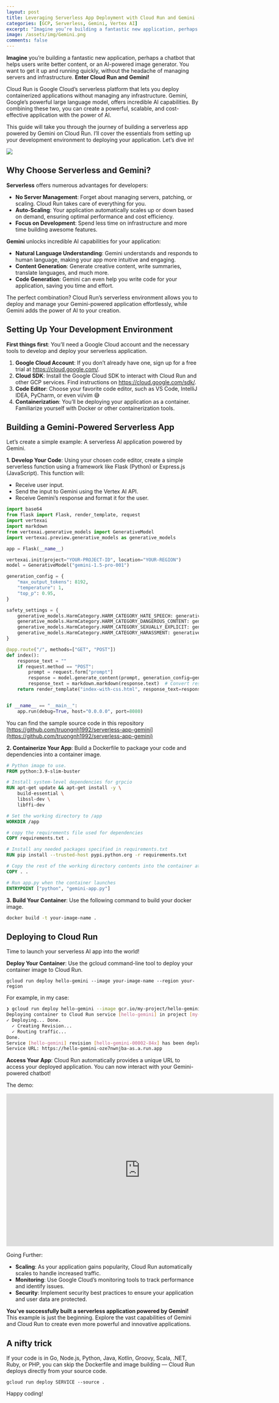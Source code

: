 ```yaml
---
layout: post
title: Leveraging Serverless App Deployment with Cloud Run and Gemini - A Beginner’s Guide
categories: [GCP, Serverless, Gemini, Vertex AI]
excerpt: "Imagine you’re building a fantastic new application, perhaps a chatbot that helps users write better content, or an AI-powered image generator. You want to get it up and running quickly, without the headache of managing servers and infrastructure. Enter Cloud Run and Gemini!"
image: /assets/img/Gemini.png
comments: false
---
```


**Imagine** you’re building a fantastic new application, perhaps a chatbot that helps users write better content, or an AI-powered image generator. You want to get it up and running quickly, without the headache of managing servers and infrastructure. **Enter Cloud Run and Gemini!**

Cloud Run is Google Cloud’s serverless platform that lets you deploy containerized applications without managing any infrastructure. Gemini, Google’s powerful large language model, offers incredible AI capabilities. By combining these two, you can create a powerful, scalable, and cost-effective application with the power of AI.

This guide will take you through the journey of building a serverless app powered by Gemini on Cloud Run. I’ll cover the essentials from setting up your development environment to deploying your application. Let’s dive in!

<img src="/assets/img/Gemini.png">

## Why Choose Serverless and Gemini?

**Serverless** offers numerous advantages for developers:

- **No Server Management**: Forget about managing servers, patching, or scaling. Cloud Run takes care of everything for you.
- **Auto-Scaling**: Your application automatically scales up or down based on demand, ensuring optimal performance and cost efficiency.
- **Focus on Development**: Spend less time on infrastructure and more time building awesome features.

**Gemini** unlocks incredible AI capabilities for your application:

- **Natural Language Understanding**: Gemini understands and responds to human language, making your app more intuitive and engaging.
- **Content Generation**: Generate creative content, write summaries, translate languages, and much more.
- **Code Generation**: Gemini can even help you write code for your application, saving you time and effort.

The perfect combination? Cloud Run’s serverless environment allows you to deploy and manage your Gemini-powered application effortlessly, while Gemini adds the power of AI to your creation.

## Setting Up Your Development Environment

**First things first**: You’ll need a Google Cloud account and the necessary tools to develop and deploy your serverless application.

1. **Google Cloud Account**: If you don’t already have one, sign up for a free trial at https://cloud.google.com/.
2. **Cloud SDK**: Install the Google Cloud SDK to interact with Cloud Run and other GCP services. Find instructions on https://cloud.google.com/sdk/.
3. **Code Editor**: Choose your favorite code editor, such as VS Code, IntelliJ IDEA, PyCharm, or even vi/vim 😅
4. **Containerization**: You’ll be deploying your application as a container. Familiarize yourself with Docker or other containerization tools.

## Building a Gemini-Powered Serverless App

Let’s create a simple example: A serverless AI application powered by Gemini.

**1. Develop Your Code**: Using your chosen code editor, create a simple serverless function using a framework like Flask (Python) or Express.js (JavaScript). This function will:
   - Receive user input.
   - Send the input to Gemini using the Vertex AI API.
   - Receive Gemini’s response and format it for the user.
  
```python
import base64
from flask import Flask, render_template, request
import vertexai
import markdown
from vertexai.generative_models import GenerativeModel
import vertexai.preview.generative_models as generative_models

app = Flask(__name__)

vertexai.init(project="YOUR-PROJECT-ID", location="YOUR-REGION")
model = GenerativeModel("gemini-1.5-pro-001")

generation_config = {
    "max_output_tokens": 8192,
    "temperature": 1,
    "top_p": 0.95,
}

safety_settings = {
    generative_models.HarmCategory.HARM_CATEGORY_HATE_SPEECH: generative_models.HarmBlockThreshold.BLOCK_MEDIUM_AND_ABOVE,
    generative_models.HarmCategory.HARM_CATEGORY_DANGEROUS_CONTENT: generative_models.HarmBlockThreshold.BLOCK_MEDIUM_AND_ABOVE,
    generative_models.HarmCategory.HARM_CATEGORY_SEXUALLY_EXPLICIT: generative_models.HarmBlockThreshold.BLOCK_MEDIUM_AND_ABOVE,
    generative_models.HarmCategory.HARM_CATEGORY_HARASSMENT: generative_models.HarmBlockThreshold.BLOCK_MEDIUM_AND_ABOVE,
}

@app.route("/", methods=["GET", "POST"])
def index():
    response_text = ""
    if request.method == "POST":
        prompt = request.form["prompt"]
        response = model.generate_content(prompt, generation_config=generation_config, safety_settings=safety_settings)
        response_text = markdown.markdown(response.text)  # Convert response to markdown
    return render_template("index-with-css.html", response_text=response_text)


if __name__ == "__main__":
    app.run(debug=True, host="0.0.0.0", port=8080)
```
You can find the sample source code in this repository [https://github.com/truongnh1992/serverless-app-gemini](https://github.com/truongnh1992/serverless-app-gemini)

**2. Containerize Your App**: Build a Dockerfile to package your code and dependencies into a container image.
    
```Dockerfile
# Python image to use.
FROM python:3.9-slim-buster

# Install system-level dependencies for grpcio
RUN apt-get update && apt-get install -y \
    build-essential \
    libssl-dev \
    libffi-dev

# Set the working directory to /app
WORKDIR /app

# copy the requirements file used for dependencies
COPY requirements.txt .

# Install any needed packages specified in requirements.txt
RUN pip install --trusted-host pypi.python.org -r requirements.txt

# Copy the rest of the working directory contents into the container at /app
COPY . .

# Run app.py when the container launches
ENTRYPOINT ["python", "gemini-app.py"]
```
**3. Build Your Container**: Use the following command to build your docker image.

```bash
docker build -t your-image-name .
```
## Deploying to Cloud Run
Time to launch your serverless AI app into the world!

**Deploy Your Container**: Use the gcloud command-line tool to deploy your container image to Cloud Run.

```
gcloud run deploy hello-gemini --image your-image-name --region your-region
```

For example, in my case:
```bash
❯ gcloud run deploy hello-gemini --image gcr.io/my-project/hello-gemini:v3 --region asia-southeast1
Deploying container to Cloud Run service [hello-gemini] in project [my-project] region [asia-southeast1]
✓ Deploying... Done.
  ✓ Creating Revision...
  ✓ Routing traffic...
Done.
Service [hello-gemini] revision [hello-gemini-00002-84x] has been deployed and is serving 100 percent of traffic.
Service URL: https://hello-gemini-oze7nwnjba-as.a.run.app
```

**Access Your App**: Cloud Run automatically provides a unique URL to access your deployed application. You can now interact with your Gemini-powered chatbot!

The demo:

<iframe width="700" height="400" src="https://www.youtube.com/embed/WVJWY7iVISg?si=R2F3JAGEphoHKuPe" title="YouTube video player" frameborder="0" allow="accelerometer; autoplay; clipboard-write; encrypted-media; gyroscope; picture-in-picture; web-share" allowfullscreen></iframe>

Going Further:

- **Scaling**: As your application gains popularity, Cloud Run automatically scales to handle increased traffic.
- **Monitoring**: Use Google Cloud’s monitoring tools to track performance and identify issues.
- **Security**: Implement security best practices to ensure your application and user data are protected.

**You’ve successfully built a serverless application powered by Gemini!** This example is just the beginning. Explore the vast capabilities of Gemini and Cloud Run to create even more powerful and innovative applications.

## A nifty trick

If your code is in Go, Node.js, Python, Java, Kotlin, Groovy, Scala, .NET, Ruby, or PHP, you can skip the Dockerfile and image building — Cloud Run deploys directly from your source code.

```
gcloud run deploy SERVICE --source .
```

Happy coding!
